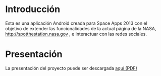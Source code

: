 # Introducción

Esta es una aplicación Android creada para Space Apps 2013 con el objetivo de
extender las funcionalidades de la actual página de la NASA,
http://spotthestation.nasa.gov , e interactuar con las redes sociales.


# Presentación 

La presentación del proyecto puede ser descargada [aquí (PDF)](https://github.com/spaceappchile/team05/blob/master/presentacion.pdf?raw=true)
